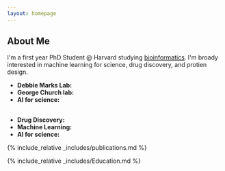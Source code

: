 ```yaml
---
layout: homepage
---
```


## About Me

I'm a first year PhD Student @ Harvard studying [bioinformatics](https://dbmi.hms.harvard.edu/education/phd-program/big-phd-track). I'm broady interested in machine learning for science, drug discovery, and protien design. 

- **Debbie Marks Lab:** 
- **George Church lab:** 
- **AI for science:** 

## 

- **Drug Discovery:** 
- **Machine Learning:** 
- **AI for science:** 

{% include_relative _includes/publications.md %}

{% include_relative _includes/Education.md %}
